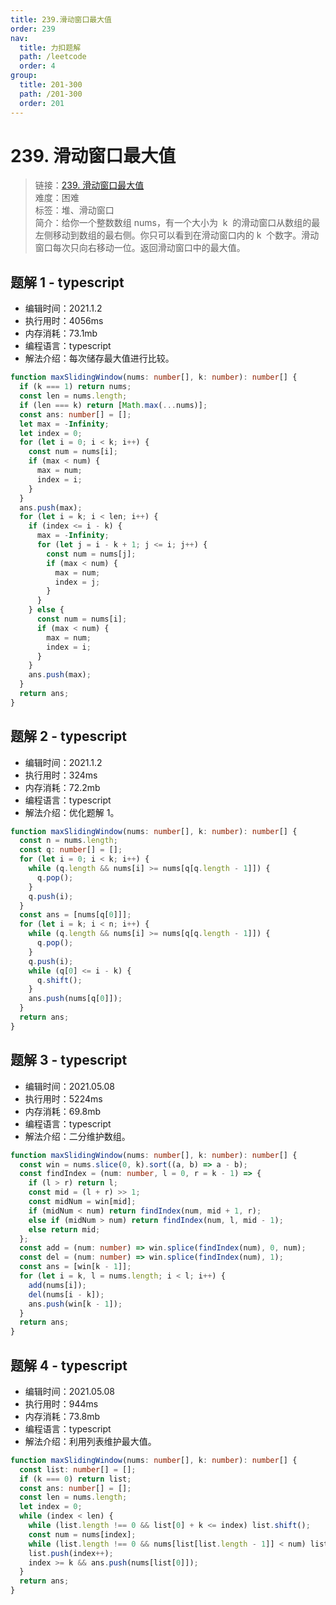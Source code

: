 ```yaml
---
title: 239.滑动窗口最大值
order: 239
nav:
  title: 力扣题解
  path: /leetcode
  order: 4
group:
  title: 201-300
  path: /201-300
  order: 201
---
```


# 239. 滑动窗口最大值

> 链接：[239. 滑动窗口最大值](https://leetcode-cn.com/problems/sliding-window-maximum/)  
> 难度：困难  
> 标签：堆、滑动窗口  
> 简介：给你一个整数数组 nums，有一个大小为  k  的滑动窗口从数组的最左侧移动到数组的最右侧。你只可以看到在滑动窗口内的 k  个数字。滑动窗口每次只向右移动一位。返回滑动窗口中的最大值。

## 题解 1 - typescript

- 编辑时间：2021.1.2
- 执行用时：4056ms
- 内存消耗：73.1mb
- 编程语言：typescript
- 解法介绍：每次储存最大值进行比较。

```typescript
function maxSlidingWindow(nums: number[], k: number): number[] {
  if (k === 1) return nums;
  const len = nums.length;
  if (len === k) return [Math.max(...nums)];
  const ans: number[] = [];
  let max = -Infinity;
  let index = 0;
  for (let i = 0; i < k; i++) {
    const num = nums[i];
    if (max < num) {
      max = num;
      index = i;
    }
  }
  ans.push(max);
  for (let i = k; i < len; i++) {
    if (index <= i - k) {
      max = -Infinity;
      for (let j = i - k + 1; j <= i; j++) {
        const num = nums[j];
        if (max < num) {
          max = num;
          index = j;
        }
      }
    } else {
      const num = nums[i];
      if (max < num) {
        max = num;
        index = i;
      }
    }
    ans.push(max);
  }
  return ans;
}
```

## 题解 2 - typescript

- 编辑时间：2021.1.2
- 执行用时：324ms
- 内存消耗：72.2mb
- 编程语言：typescript
- 解法介绍：优化题解 1。

```typescript
function maxSlidingWindow(nums: number[], k: number): number[] {
  const n = nums.length;
  const q: number[] = [];
  for (let i = 0; i < k; i++) {
    while (q.length && nums[i] >= nums[q[q.length - 1]]) {
      q.pop();
    }
    q.push(i);
  }
  const ans = [nums[q[0]]];
  for (let i = k; i < n; i++) {
    while (q.length && nums[i] >= nums[q[q.length - 1]]) {
      q.pop();
    }
    q.push(i);
    while (q[0] <= i - k) {
      q.shift();
    }
    ans.push(nums[q[0]]);
  }
  return ans;
}
```

## 题解 3 - typescript

- 编辑时间：2021.05.08
- 执行用时：5224ms
- 内存消耗：69.8mb
- 编程语言：typescript
- 解法介绍：二分维护数组。

```typescript
function maxSlidingWindow(nums: number[], k: number): number[] {
  const win = nums.slice(0, k).sort((a, b) => a - b);
  const findIndex = (num: number, l = 0, r = k - 1) => {
    if (l > r) return l;
    const mid = (l + r) >> 1;
    const midNum = win[mid];
    if (midNum < num) return findIndex(num, mid + 1, r);
    else if (midNum > num) return findIndex(num, l, mid - 1);
    else return mid;
  };
  const add = (num: number) => win.splice(findIndex(num), 0, num);
  const del = (num: number) => win.splice(findIndex(num), 1);
  const ans = [win[k - 1]];
  for (let i = k, l = nums.length; i < l; i++) {
    add(nums[i]);
    del(nums[i - k]);
    ans.push(win[k - 1]);
  }
  return ans;
}
```

## 题解 4 - typescript

- 编辑时间：2021.05.08
- 执行用时：944ms
- 内存消耗：73.8mb
- 编程语言：typescript
- 解法介绍：利用列表维护最大值。

```typescript
function maxSlidingWindow(nums: number[], k: number): number[] {
  const list: number[] = [];
  if (k === 0) return list;
  const ans: number[] = [];
  const len = nums.length;
  let index = 0;
  while (index < len) {
    while (list.length !== 0 && list[0] + k <= index) list.shift();
    const num = nums[index];
    while (list.length !== 0 && nums[list[list.length - 1]] < num) list.pop();
    list.push(index++);
    index >= k && ans.push(nums[list[0]]);
  }
  return ans;
}
```
